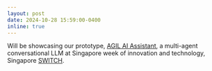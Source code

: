 ```yaml
---
layout: post
date: 2024-10-28 15:59:00-0400
inline: true
---
```


Will be showcasing our prototype, [AGIL AI Assistant](https://drive.google.com/file/d/1OyNFj7HjFnPUV8vyBfCsWFTlzw9Aca6g/view?usp=share_link), a multi-agent conversational LLM at  Singapore week of innovation and technology, Singapore [SWITCH](https://www.imda.gov.sg/activities/activities-catalogue/technical-sharing-session-on-agentic-ai).

